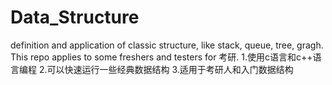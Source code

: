 # Data_Structure
definition and application of classic structure, like stack, queue, tree, gragh. This repo applies to some freshers and testers for 考研.
1.使用c语言和c++语言编程
2.可以快速运行一些经典数据结构
3.适用于考研人和入门数据结构
